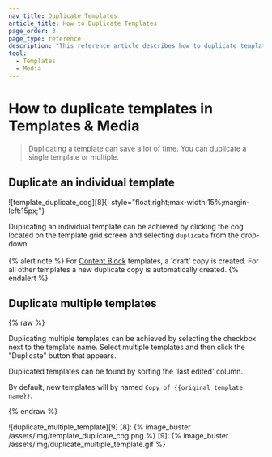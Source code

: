```yaml
---
nav_title: Duplicate Templates
article_title: How to Duplicate Templates
page_order: 3
page_type: reference
description: "This reference article describes how to duplicate templates in the Templates & Media section of the Braze dashboard."
tool:
  - Templates
  - Media
---
```


# How to duplicate templates in Templates & Media

> Duplicating a template can save a lot of time. You can duplicate a single template or multiple.

## Duplicate an individual template

!\[template_duplicate_cog\]\[8\]{: style="float:right;max-width:15%;margin-left:15px;"}

Duplicating an individual template can be achieved by clicking the cog located on the template grid screen and selecting `duplicate` from the drop-down. <br><br>
{% alert note %}
For [Content Block]({{site.baseurl}}/user_guide/engagement_tools/templates_and_media/content_blocks/) templates, a 'draft' copy is created. For all other templates a new duplicate copy is automatically created.
{% endalert %}

## Duplicate multiple templates

{% raw %}

Duplicating multiple templates can be achieved by selecting the checkbox next to the template name. Select multiple templates and then click the "Duplicate" button that appears.

Duplicated templates can be found by sorting the 'last edited' column.

By default, new templates will by named `Copy of {{original template name}}`.

{% endraw %}

!\[duplicate_multiple_template\]\[9\]
[8]: {% image_buster /assets/img/template_duplicate_cog.png %} [9]: {% image_buster /assets/img/duplicate_multiple_template.gif %}
